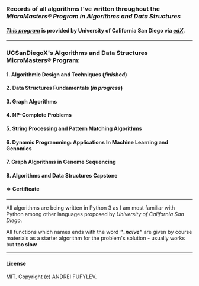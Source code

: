 ### Records of all algorithms I've written throughout the *MicroMasters® Program in Algorithms and Data Structures* 
#### *[This program](https://www.edx.org/micromasters/ucsandiegox-algorithms-and-data-structures)* is provided by University of California San Diego via *[edX](https://www.edx.org).*

---

### UCSanDiegoX's Algorithms and Data Structures MicroMasters® Program:
#### 1. Algorithmic Design and Techniques (*finished*)
#### 2. Data Structures Fundamentals (*in progress*)
#### 3. Graph Algorithms
#### 4. NP-Complete Problems
#### 5. String Processing and Pattern Matching Algorithms
#### 6. Dynamic Programming: Applications In Machine Learning and Genomics
#### 7. Graph Algorithms in Genome Sequencing
#### 8. Algorithms and Data Structures Capstone
#### => Certificate

---

All algorithms are being written in Python 3 as I am most familiar with Python among other languages proposed by *University of California San Diego*.

All functions which names ends with the word ***"_naive"*** are given by course materials as a starter algorithm for the problem's solution - usually works but **too slow**

---

#### License
MIT. Copyright (c) ANDREI FUFYLEV.
